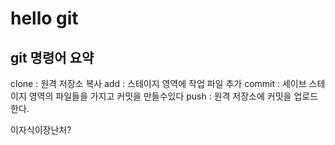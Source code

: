 # hello git
## git 명령어 요약

clone  : 원격 저장소 복사
add    : 스테이지 영역에 작업 파일 추가
commit : 세이브 스테이지 영역의 파일들을 가지고 커밋을 만들수있다
push   : 원격 저장소에 커밋을 업로드한다.

이자식이장난처?